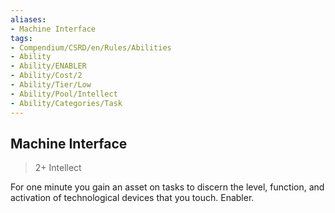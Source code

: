```yaml
---
aliases:
- Machine Interface
tags:
- Compendium/CSRD/en/Rules/Abilities
- Ability
- Ability/ENABLER
- Ability/Cost/2
- Ability/Tier/Low
- Ability/Pool/Intellect
- Ability/Categories/Task
---
```


  
## Machine Interface  
>2+  Intellect  
  
For one minute you gain an asset on tasks to discern the level, function, and activation of technological devices that you touch. Enabler.